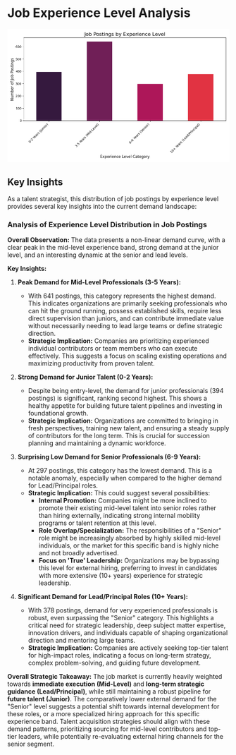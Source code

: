 
# Job Experience Level Analysis

![Experience Level Distribution](experience_distribution.png)

## Key Insights
As a talent strategist, this distribution of job postings by experience level provides several key insights into the current demand landscape:

### Analysis of Experience Level Distribution in Job Postings

**Overall Observation:**
The data presents a non-linear demand curve, with a clear peak in the mid-level experience band, strong demand at the junior level, and an interesting dynamic at the senior and lead levels.

**Key Insights:**

1.  **Peak Demand for Mid-Level Professionals (3-5 Years):**
    *   With 641 postings, this category represents the highest demand. This indicates organizations are primarily seeking professionals who can hit the ground running, possess established skills, require less direct supervision than juniors, and can contribute immediate value without necessarily needing to lead large teams or define strategic direction.
    *   **Strategic Implication:** Companies are prioritizing experienced individual contributors or team members who can execute effectively. This suggests a focus on scaling existing operations and maximizing productivity from proven talent.

2.  **Strong Demand for Junior Talent (0-2 Years):**
    *   Despite being entry-level, the demand for junior professionals (394 postings) is significant, ranking second highest. This shows a healthy appetite for building future talent pipelines and investing in foundational growth.
    *   **Strategic Implication:** Organizations are committed to bringing in fresh perspectives, training new talent, and ensuring a steady supply of contributors for the long term. This is crucial for succession planning and maintaining a dynamic workforce.

3.  **Surprising Low Demand for Senior Professionals (6-9 Years):**
    *   At 297 postings, this category has the lowest demand. This is a notable anomaly, especially when compared to the higher demand for Lead/Principal roles.
    *   **Strategic Implication:** This could suggest several possibilities:
        *   **Internal Promotion:** Companies might be more inclined to promote their existing mid-level talent into senior roles rather than hiring externally, indicating strong internal mobility programs or talent retention at this level.
        *   **Role Overlap/Specialization:** The responsibilities of a "Senior" role might be increasingly absorbed by highly skilled mid-level individuals, or the market for this specific band is highly niche and not broadly advertised.
        *   **Focus on 'True' Leadership:** Organizations may be bypassing this level for external hiring, preferring to invest in candidates with more extensive (10+ years) experience for strategic leadership.

4.  **Significant Demand for Lead/Principal Roles (10+ Years):**
    *   With 378 postings, demand for very experienced professionals is robust, even surpassing the "Senior" category. This highlights a critical need for strategic leadership, deep subject matter expertise, innovation drivers, and individuals capable of shaping organizational direction and mentoring large teams.
    *   **Strategic Implication:** Companies are actively seeking top-tier talent for high-impact roles, indicating a focus on long-term strategy, complex problem-solving, and guiding future development.

**Overall Strategic Takeaway:**
The job market is currently heavily weighted towards **immediate execution (Mid-Level)** and **long-term strategic guidance (Lead/Principal)**, while still maintaining a robust pipeline for **future talent (Junior)**. The comparatively lower external demand for the "Senior" level suggests a potential shift towards internal development for these roles, or a more specialized hiring approach for this specific experience band. Talent acquisition strategies should align with these demand patterns, prioritizing sourcing for mid-level contributors and top-tier leaders, while potentially re-evaluating external hiring channels for the senior segment.
